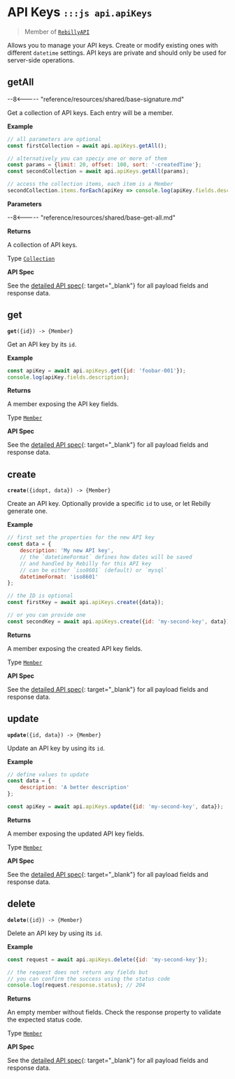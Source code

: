 # API Keys <small>`:::js api.apiKeys`</small>

> Member of [`RebillyAPI`][goto-rebillyapi]

Allows you to manage your API keys. Create or modify existing ones with different `datetime` settings. API keys are private and should only be used for server-side operations.



## getAll

--8<----- "reference/resources/shared/base-signature.md"

Get a collection of API keys. Each entry will be a member.


**Example**

```js
// all parameters are optional
const firstCollection = await api.apiKeys.getAll();

// alternatively you can speciy one or more of them
const params = {limit: 20, offset: 100, sort: '-createdTime'}; 
const secondCollection = await api.apiKeys.getAll(params);

// access the collection items, each item is a Member
secondCollection.items.forEach(apiKey => console.log(apiKey.fields.description));
```

**Parameters**


--8<----- "reference/resources/shared/base-get-all.md"


**Returns**

A collection of API keys.

Type [`Collection`][goto-collection]


**API Spec**

See the [detailed API spec][1]{: target="_blank"} for all payload fields and response data.

## get
<div class="method"><code><strong>get</strong>({<span class="prop">id</span>}) -> <span class="return">{Member}</span></code></div>

Get an API key by its `id`.


**Example**

```js
const apiKey = await api.apiKeys.get({id: 'foobar-001'});
console.log(apiKey.fields.description);
```


**Returns**

A member exposing the API key fields.

Type [`Member`][goto-member]


**API Spec**

See the [detailed API spec][2]{: target="_blank"} for all payload fields and response data.

## create
<div class="method"><code><strong>create</strong>({<span class="prop">id</span><span class="optional" title="optional">opt</span>, <span class="prop">data</span>}) -> <span class="return">{Member}</span></code></div>

Create an API key. Optionally provide a specific `id` to use, or let Rebilly generate one. 


**Example**

```js
// first set the properties for the new API key
const data = {
    description: 'My new API key',
    // the `datetimeFormat` defines how dates will be saved 
    // and handled by Rebilly for this API key
    // can be either `iso8601` (default) or `mysql`
    datetimeFormat: 'iso8601'
};

// the ID is optional
const firstKey = await api.apiKeys.create({data});

// or you can provide one
const secondKey = await api.apiKeys.create({id: 'my-second-key', data});
```


**Returns**

A member exposing the created API key fields.

Type [`Member`][goto-member]


**API Spec**

See the [detailed API spec][3]{: target="_blank"} for all payload fields and response data.

## update
<div class="method"><code><strong>update</strong>({<span class="prop">id</span>, <span class="prop">data</span>}) -> <span class="return">{Member}</span></code></div>

Update an API key by using its `id`. 


**Example**

```js
// define values to update
const data = {
    description: 'A better description'
};

const apiKey = await api.apiKeys.update({id: 'my-second-key', data});
```


**Returns**

A member exposing the updated API key fields.

Type [`Member`][goto-member]


**API Spec**

See the [detailed API spec][3]{: target="_blank"} for all payload fields and response data.

## delete
<div class="method"><code><strong>delete</strong>({<span class="prop">id</span>}) -> <span class="return">{Member}</span></code></div>

Delete an API key by using its `id`. 


**Example**

```js
const request = await api.apiKeys.delete({id: 'my-second-key'});

// the request does not return any fields but
// you can confirm the success using the status code
console.log(request.response.status); // 204
```


**Returns**

An empty member without fields. Check the response property to validate the expected status code.

Type [`Member`][goto-member]


**API Spec**

See the [detailed API spec][4]{: target="_blank"} for all payload fields and response data.

[goto-rebillyapi]: ../rebilly-api
[goto-collection]: ../types/collection
[goto-member]: ../types/member
[1]: https://rebilly.github.io/RebillyAPI/#tag/API-Keys%2Fpaths%2F~1api-keys%2Fget
[2]: https://rebilly.github.io/RebillyAPI/#tag/API-Keys%2Fpaths%2F~1api-keys~1%7Bid%7D%2Fget
[3]: https://rebilly.github.io/RebillyAPI/#tag/API-Keys%2Fpaths%2F~1api-keys~1%7Bid%7D%2Fput
[4]: https://rebilly.github.io/RebillyAPI/#tag/API-Keys%2Fpaths%2F~1api-keys~1%7Bid%7D%2Fdelete
